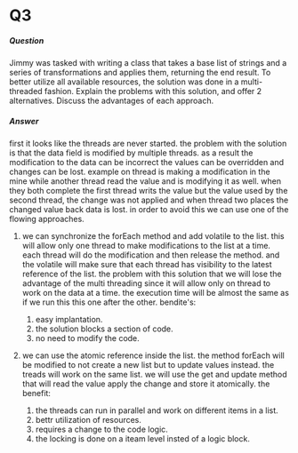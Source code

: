 # Q3

##### Question
Jimmy was tasked with writing a class that takes a base list of strings and a series of
transformations and applies them, returning the end result.
To better utilize all available resources, the solution was done in a multi-threaded fashion.
Explain the problems with this solution, and offer 2 alternatives. Discuss the advantages of each
approach.


##### Answer
first it looks like the threads are never started.
the problem with the solution is that the data field is modified by multiple threads.
as a result the modification to the data can be incorrect the values can be overridden and changes can be lost.
example on thread is making a modification in the mine while another thread read the value and is modifying it as well.
when they both complete the first thread writs the value but the value used by the second thread, the change was not applied and when thread two places the changed value 
back data is lost.
in order to avoid this we can use one of the flowing approaches.

1. we can synchronize the forEach method and add volatile to the list.
this will allow only one thread to make modifications to the list at a time.
each thread will do the modification and then release the method.
and the volatile will make sure that each thread has visibility to the latest reference of the list.
the problem with this solution that we will lose the advantage of the multi threading since it will allow only on thread to work on the data at a time.
the execution time will be almost the same as if we run this this one after the other.
bendite's:
    1. easy implantation.
    2. the solution blocks a section of code.
    3. no need to modify the code.

2. we can use the atomic reference inside the list.
the method forEach will be modified to not create a new list but to update values instead.
the treads will work on the same list.
we will use the get and update method that will read the value apply the change and store it atomically.
the benefit:
    1. the threads can run in parallel and work on different items in a list.
    2. bettr utilization of resources.
    3. requires a change to the code logic.
    4. the locking is done on a iteam level insted of a logic block.
 




